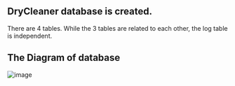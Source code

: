 
## DryCleaner database is created. 
  There are 4 tables. While the 3 tables are related to each other, the log table is independent.
  
  ## The Diagram of database
  
![image](https://user-images.githubusercontent.com/61564397/149965337-110e8c55-3cef-477d-ada6-d1e8c75abc23.png)

